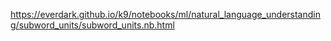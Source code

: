 https://everdark.github.io/k9/notebooks/ml/natural_language_understanding/subword_units/subword_units.nb.html
